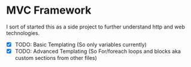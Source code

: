 # MVC Framework

I sort of started this as a side project to further understand http and web technologies. 

- [x] TODO: Basic Templating (So only variables currently)
- [x] TODO: Advanced Templating (So For/foreach loops and blocks aka custom sections from other files)